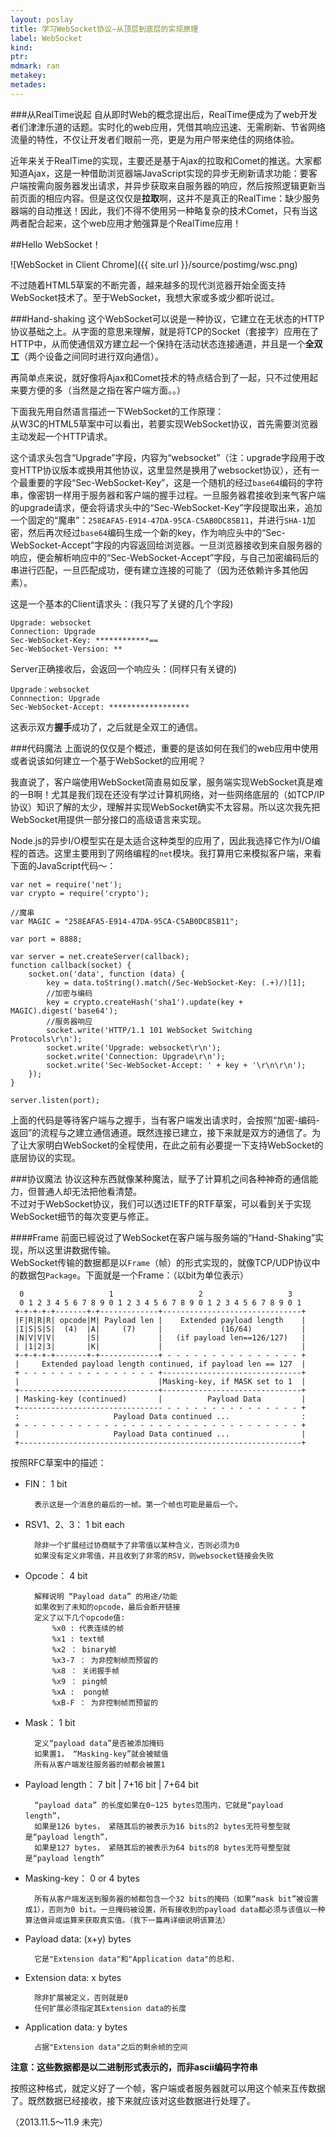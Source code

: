 ```yaml
---
layout: poslay
title: 学习WebSocket协议—从顶层到底层的实现原理
label: WebSocket
kind:
ptr:
mdmark: ran
metakey:
metades:
---
```


###从RealTime说起
自从即时Web的概念提出后，RealTime便成为了web开发者们津津乐道的话题。实时化的web应用，凭借其响应迅速、无需刷新、节省网络流量的特性，不仅让开发者们眼前一亮，更是为用户带来绝佳的网络体验。

近年来关于RealTime的实现，主要还是基于Ajax的拉取和Comet的推送。大家都知道Ajax，这是一种借助浏览器端JavaScript实现的异步无刷新请求功能：要客户端按需向服务器发出请求，并异步获取来自服务器的响应，然后按照逻辑更新当前页面的相应内容。但是这仅仅是**拉取**啊，这并不是真正的RealTime：缺少服务器端的自动推送！因此，我们不得不使用另一种略复杂的技术Comet，只有当这两者配合起来，这个web应用才勉强算是个RealTime应用！

##Hello WebSocket！

![WebSocket in Client Chrome]({{ site.url }}/source/postimg/wsc.png)

不过随着HTML5草案的不断完善，越来越多的现代浏览器开始全面支持WebSocket技术了。至于WebSocket，我想大家或多或少都听说过。

###Hand-shaking
这个WebSocket可以说是一种协议，它建立在无状态的HTTP协议基础之上。从字面的意思来理解，就是将TCP的Socket（套接字）应用在了HTTP中，从而使通信双方建立起一个保持在活动状态连接通道，并且是一个**全双工**（两个设备之间同时进行双向通信）。

再简单点来说，就好像将Ajax和Comet技术的特点结合到了一起，只不过使用起来要方便的多（当然是之指在客户端方面。。）

下面我先用自然语言描述一下WebSocket的工作原理：  
从W3C的HTML5草案中可以看出，若要实现WebSocket协议，首先需要浏览器主动发起一个HTTP请求。

这个请求头包含“Upgrade”字段，内容为“websocket”（注：upgrade字段用于改变HTTP协议版本或换用其他协议，这里显然是换用了websocket协议），还有一个最重要的字段“Sec-WebSocket-Key”，这是一个随机的经过`base64`编码的字符串，像密钥一样用于服务器和客户端的握手过程。一旦服务器君接收到来气客户端的upgrade请求，便会将请求头中的“Sec-WebSocket-Key”字段提取出来，追加一个固定的“魔串”：`258EAFA5-E914-47DA-95CA-C5AB0DC85B11`，并进行`SHA-1`加密，然后再次经过`base64`编码生成一个新的key，作为响应头中的“Sec-WebSocket-Accept”字段的内容返回给浏览器。一旦浏览器接收到来自服务器的响应，便会解析响应中的“Sec-WebSocket-Accept”字段，与自己加密编码后的串进行匹配，一旦匹配成功，便有建立连接的可能了（因为还依赖许多其他因素）。

这是一个基本的Client请求头：(我只写了关键的几个字段)

	Upgrade: websocket
    Connection: Upgrade
    Sec-WebSocket-Key: ************==
    Sec-WebSocket-Version: **

Server正确接收后，会返回一个响应头：(同样只有关键的)

	Upgrade：websocket
    Connnection: Upgrade
    Sec-WebSocket-Accept: ******************

这表示双方**握手**成功了，之后就是全双工的通信。

###代码魔法
上面说的仅仅是个概述，重要的是该如何在我们的web应用中使用或者说该如何建立一个基于WebSocket的应用呢？

我直说了，客户端使用WebSocket简直易如反掌，服务端实现WebSocket真是难的一B啊！尤其是我们现在还没有学过计算机网络，对一些网络底层的（如TCP/IP协议）知识了解的太少，理解并实现WebSocket确实不太容易。所以这次我先把WebSocket用提供一部分接口的高级语言来实现。

Node.js的异步I/O模型实在是太适合这种类型的应用了，因此我选择它作为I/O编程的首选。这里主要用到了网络编程的`net`模块。我打算用它来模拟客户端，来看下面的JavaScript代码～：

	var net = require('net');
    var crypto = require('crypto');

    //魔串
    var MAGIC = "258EAFA5-E914-47DA-95CA-C5AB0DC85B11";

    var port = 8888;
    
    var server = net.createServer(callback);
    function callback(socket) {
    	socket.on('data', function (data) {
        	key = data.toString().match(/Sec-WebSocket-Key: (.+)/)[1];
            //加密与编码
      		key = crypto.createHash('sha1').update(key + MAGIC).digest('base64');
            //服务器响应
            socket.write('HTTP/1.1 101 WebSocket Switching Protocols\r\n');
            socket.write('Upgrade: websocket\r\n');
            socket.write('Connection: Upgrade\r\n');
            socket.write('Sec-WebSocket-Accept: ' + key + '\r\n\r\n');
        });
    }

    server.listen(port);
    
上面的代码是等待客户端与之握手，当有客户端发出请求时，会按照“加密-编码-返回”的流程与之建立通信通道。既然连接已建立，接下来就是双方的通信了。为了让大家明白WebSocket的全程使用，在此之前有必要提一下支持WebSocket的底层协议的实现。

###协议魔法
协议这种东西就像某种魔法，赋予了计算机之间各种神奇的通信能力，但普通人却无法把他看清楚。  
不过对于WebSocket协议，我们可以透过IETF的RTF草案，可以看到关于实现WebSocket细节的每次变更与修正。

####Frame
前面已經说过了WebSocket在客户端与服务端的“Hand-Shaking”实现，所以这里讲数据传输。  
WebSocket传输的数据都是以`Frame`（帧）的形式实现的，就像TCP/UDP协议中的数据包`Package`。下面就是一个Frame：（以bit为单位表示）

      0                   1                   2                   3
      0 1 2 3 4 5 6 7 8 9 0 1 2 3 4 5 6 7 8 9 0 1 2 3 4 5 6 7 8 9 0 1
     +-+-+-+-+-------+-+-------------+-------------------------------+
     |F|R|R|R| opcode|M| Payload len |    Extended payload length    |
     |I|S|S|S|  (4)  |A|     (7)     |             (16/64)           |
     |N|V|V|V|       |S|             |   (if payload len==126/127)   |
     | |1|2|3|       |K|             |                               |
     +-+-+-+-+-------+-+-------------+ - - - - - - - - - - - - - - - +
     |     Extended payload length continued, if payload len == 127  |
     + - - - - - - - - - - - - - - - +-------------------------------+
     |                               |Masking-key, if MASK set to 1  |
     +-------------------------------+-------------------------------+
     | Masking-key (continued)       |          Payload Data         |
     +-------------------------------- - - - - - - - - - - - - - - - +
     :                     Payload Data continued ...                :
     + - - - - - - - - - - - - - - - - - - - - - - - - - - - - - - - +
     |                     Payload Data continued ...                |
     +---------------------------------------------------------------+

按照RFC草案中的描述：

+ FIN： 1 bit

		表示这是一个消息的最后的一帧。第一个帧也可能是最后一个。

+ RSV1、2、3： 1 bit each

		除非一个扩展经过协商赋予了非零值以某种含义，否则必须为0
		如果没有定义非零值，并且收到了非零的RSV，则websocket链接会失败

+ Opcode： 4 bit

		解释说明 “Payload data” 的用途/功能
		如果收到了未知的opcode，最后会断开链接
		定义了以下几个opcode值:
		    %x0 : 代表连续的帧
		    %x1 : text帧
		    %x2 ： binary帧
		    %x3-7 ： 为非控制帧而预留的
		    %x8 ： 关闭握手帧
		    %x9 ： ping帧
            %xA :  pong帧
            %xB-F ： 为非控制帧而预留的

+ Mask： 1 bit

        定义“payload data”是否被添加掩码
        如果置1， “Masking-key”就会被赋值
        所有从客户端发往服务器的帧都会被置1
        
+ Payload length： 7 bit | 7+16 bit | 7+64 bit

		“payload data” 的长度如果在0~125 bytes范围内，它就是“payload length”，
		如果是126 bytes， 紧随其后的被表示为16 bits的2 bytes无符号整型就是“payload length”，
		如果是127 bytes， 紧随其后的被表示为64 bits的8 bytes无符号整型就是“payload length”
		
+ Masking-key： 0 or 4 bytes

		所有从客户端发送到服务器的帧都包含一个32 bits的掩码（如果“mask bit”被设置成1），否则为0 bit。一旦掩码被设置，所有接收到的payload data都必须与该值以一种算法做异或运算来获取真实值。（我下一篇再详细说明该算法）
		
+ Payload data:  (x+y) bytes

		它是"Extension data"和"Application data"的总和.
		
+ Extension data:  x bytes

		除非扩展被定义，否则就是0
		任何扩展必须指定其Extension data的长度
		
+ Application data:  y bytes

		占据"Extension data"之后的剩余帧的空间
		
**注意：这些数据都是以二进制形式表示的，而非ascii编码字符串**

按照这种格式，就定义好了一个帧，客户端或者服务器就可以用这个帧来互传数据了。既然数据已经接收，接下来就应该对这些数据进行处理了。

（2013.11.5～11.9 未完）